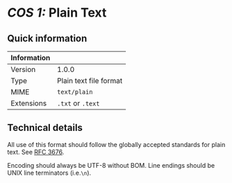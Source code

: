 # *COS 1:* Plain Text

## Quick information

| Information |                           |
| ----------- | ------------------------- |
| Version     | 1.0.0                     |
| Type        | Plain text file format    |
| MIME        | `text/plain`              |
| Extensions  | `.txt` or `.text`         |

## Technical details

All use of this format should follow the globally accepted standards for plain text. See [RFC 3676](https://www.ietf.org/rfc/rfc3676.txt).

Encoding should always be UTF-8 without BOM. Line endings should be UNIX line terminators (i.e.`\n`).
